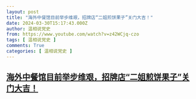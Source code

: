 ```yaml
---
layout: post
title: "海外中餐馆目前举步维艰，招牌店“二姐煎饼果子”关门大吉！"
date: 2024-03-30T15:17:43.000Z
author: 温相说党史
from: https://www.youtube.com/watch?v=z42WCjq-czo
tags: [ 温相说党史 ]
comments: True
categories: [ 温相说党史 ]
---
```

<!--1711811863000-->
[海外中餐馆目前举步维艰，招牌店“二姐煎饼果子”关门大吉！](https://www.youtube.com/watch?v=z42WCjq-czo)
------

<div>

</div>
